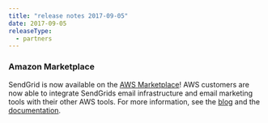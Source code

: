 ```yaml
---
title: "release notes 2017-09-05"
date: 2017-09-05
releaseType:
  - partners
---
```


###	Amazon Marketplace

SendGrid is now available on the <a href="https://aws.amazon.com/marketplace/pp/B074CQY6KB">AWS Marketplace</a>! AWS customers are now able to integrate SendGrids email infrastructure and email marketing tools with their other AWS tools. For more information, see the <a href="https://aws.amazon.com/blogs/apn/inside-sendgrids-expanded-relationship-with-aws/">blog</a> and the <a href="{{root_url}}/for-developers/partners/amazon-marketplace/">documentation</a>.